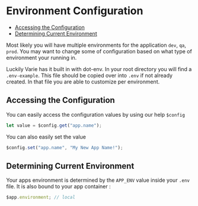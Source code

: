 # Environment Configuration

* [Accessing the Configuration](#accessing-the-configuration)
* [Determining Current Environment](#determining-current-environment)

Most likely you will have multiple environments for the application `dev`, `qa`, `prod`. You may want to change some of configuration based on what type of environment your running in.

Luckily Varie has it built in with dot-env. In your root directory you will find a `.env-example`. This file should be copied over into `.env` if not already created.
In that file you are able to customize per environment.

<a name="accessing-configuration-valuest"></a>

## Accessing the Configuration

You can easily access the configuration values by using our help `$config`

```js
let value = $config.get("app.name");
```

You can also easily set the value

```js
$config.set("app.name", "My New App Name!");
```

<a name="determining-current-environment"></a>

## Determining Current Environment

Your apps environment is determined by the `APP_ENV` value inside your `.env` file. It is also bound to your app container :

```js
$app.environment; // local
```
